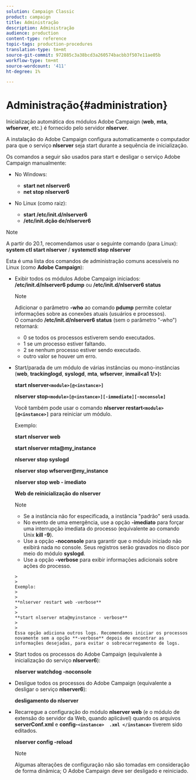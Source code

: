 ```yaml
---
solution: Campaign Classic
product: campaign
title: Administração
description: Administração
audience: production
content-type: reference
topic-tags: production-procedures
translation-type: tm+mt
source-git-commit: 972885c3a38bcd3a260574bacbb3f507e11ae05b
workflow-type: tm+mt
source-wordcount: '411'
ht-degree: 1%

---
```



# Administração{#administration}

Inicialização automática dos módulos Adobe Campaign (**web**, **mta**, **wfserver**, etc.) é fornecido pelo servidor **nlserver**.

A instalação do Adobe Campaign configura automaticamente o computador para que o serviço **nlserver** seja start durante a sequência de inicialização.

Os comandos a seguir são usados para start e desligar o serviço Adobe Campaign manualmente:

* No Windows:

   * **start net nlserver6**
   * **net stop nlserver6**

* No Linux (como raiz):

   * **start /etc/init.d/nlserver6**
   * **/etc/init.dção de/nlserver6**

>[!NOTE]
>
>A partir do 20.1, recomendamos usar o seguinte comando (para Linux): **system ctl start nlserver** / **systemctl stop nlserver**

Esta é uma lista dos comandos de administração comuns acessíveis no Linux (como **Adobe Campaign**):

* Exibir todos os módulos Adobe Campaign iniciados: **/etc/init.d/nlserver6 pdump** ou **/etc/init.d/nlserver6 status**

   >[!NOTE]
   >
   >Adicionar o parâmetro **-who** ao comando **pdump** permite coletar informações sobre as conexões atuais (usuários e processos).\
   >O comando **/etc/init.d/nlserver6 status** (sem o parâmetro &quot;-who&quot;) retornará:
   >
   >    * 0 se todos os processos estiverem sendo executados.
   >    * 1 se um processo estiver faltando.
   >    * 2 se nenhum processo estiver sendo executado.
   >    * outro valor se houver um erro.


* Start/parada de um módulo de várias instâncias ou mono-instâncias (**web**, **trackinglogd**, **syslogd**, **mta**, **wfserver**, **inmail&lt;a1 1/>):**

   **start nlserver`<module>[@<instance>]`**

   **nlserver stop`<module>[@<instance>][-immediate][-noconsole]`**

   Você também pode usar o comando **nlserver restart`<module>[@<instance>]`** para reiniciar um módulo.

   Exemplo:

   **start nlserver web**

   **start nlserver mta@my_instance**

   **nlserver stop syslogd**

   **nlserver stop wfserver@my_instance**

   **nlserver stop web - imediato**

   **Web de reinicialização do nlserver**

   >[!NOTE]
   > 
   >    * Se a instância não for especificada, a instância &quot;padrão&quot; será usada.
   >    * No evento de uma emergência, use a opção **-imediato** para forçar uma interrupção imediata do processo (equivalente ao comando Unix **kill -9**).
   >    * Use a opção **-noconsole** para garantir que o módulo iniciado não exibirá nada no console. Seus registros serão gravados no disco por meio do módulo **syslogd**.
   >    * Use a opção **-verbose** para exibir informações adicionais sobre ações do processo.

      >    
      >      
      Exemplo:
      >    
      >      
      **nlserver restart web -verbose**
      >    
      >      
      **start nlserver mta@myinstance - verbose**
      >    
      >      
      Essa opção adiciona outros logs. Recomendamos iniciar os processos novamente sem a opção **-verbose** depois de encontrar as informações desejadas, para evitar o sobrecarregamento de logs.


* Start todos os processos do Adobe Campaign (equivalente à inicialização do serviço **nlserver6**):

   **nlserver watchdog -noconsole**

* Desligue todos os processos do Adobe Campaign (equivalente a desligar o serviço **nlserver6**):

   **desligamento do nlserver**

* Recarregue a configuração do módulo **nlserver web** (e o módulo de extensão do servidor da Web, quando aplicável) quando os arquivos **serverConf.xml** e **config-`<instance>  .xml </instance>`** tiverem sido editados.

   **nlserver config -reload**

   >[!NOTE]
   >
   >Algumas alterações de configuração não são tomadas em consideração de forma dinâmica; O Adobe Campaign deve ser desligado e reiniciado.

